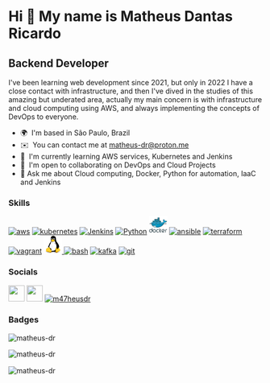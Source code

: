 Hi 👋 My name is Matheus Dantas Ricardo
=======================================

Backend Developer
-------------------------

I've been learning web development since 2021, but only in 2022 I have a close contact with infrastructure, and then I've dived in the studies of this amazing but underated area, actually my main concern is with infrastructure and cloud computing using AWS, and always implementing the concepts of DevOps to everyone.

* 🌍  I'm based in São Paulo, Brazil
* ✉️  You can contact me at [matheus-dr@proton.me](mailto:matheus-dr@proton.me)
* 🧠  I'm currently learning AWS services, Kubernetes and Jenkins
* 🤝  I'm open to collaborating on DevOps and Cloud Projects
* 💬  Ask me about Cloud computing, Docker, Python for automation, IaaC and Jenkins

### Skills

<p align="left">
<a href="https://aws.amazon.com" target="_blank" rel="noreferrer"><img src="https://seeklogo.com/images/A/amazon-web-services-aws-logo-6C2E3DCD3E-seeklogo.com.png" width="36" height="36" alt="aws" /></a>
<a href="https://kubernetes.io" target="_blank" rel="noreferrer"><img src="https://seeklogo.com/images/K/kubernetes-logo-3A67038EAB-seeklogo.com.png" width="36" height="36" alt="kubernetes" /></a>
<a href="https://www.jenkins.io/" target="_blank" rel="noreferrer"><img src="https://seeklogo.com/images/J/jenkins-logo-07C99BD83D-seeklogo.com.png" width="36" height="36" alt="Jenkins" /></a>
<a href="https://www.python.org/" target="_blank" rel="noreferrer"><img src="https://raw.githubusercontent.com/danielcranney/readme-generator/main/public/icons/skills/python-colored.svg" width="36" height="36" alt="Python" /></a>
<a href="https://www.docker.com/" target="_blank" rel="noreferrer"><img src="https://raw.githubusercontent.com/devicons/devicon/master/icons/docker/docker-original-wordmark.svg" width="36" height="36" alt="docker" /></a>
<a href="https://www.ansible.com" target="_blank" rel="noreferrer"><img src="https://seeklogo.com/images/A/ansible-logo-D062994CEE-seeklogo.com.png" width="36" height="36" alt="ansible" /></a>
<a href="https://www.terraform.io/" target="_blank" rel="noreferrer"><img src="https://seeklogo.com/images/T/terraform-logo-99AE26A4C1-seeklogo.com.png" width="36" height="36" alt="terraform" /></a>
<a href="https://www.vagrantup.com" target="_blank" rel="noreferrer"><img src="https://seeklogo.com/images/V/vagrant-logo-F3CF66CBDD-seeklogo.com.png" width="36" height="36" alt="vagrant" /></a>
<a href="https://www.linux.org/" target="_blank" rel="noreferrer"><img src="https://raw.githubusercontent.com/devicons/devicon/master/icons/linux/linux-original.svg" width="36" height="36" alt="linux" /> </a>
<a href="https://www.gnu.org/software/bash/" target="_blank" rel="noreferrer"><img src="https://www.vectorlogo.zone/logos/gnu_bash/gnu_bash-icon.svg" width="36" height="36" alt="bash" /></a>
<a href="https://kafka.apache.org/" target="_blank" rel="noreferrer"><img src="https://www.vectorlogo.zone/logos/apache_kafka/apache_kafka-icon.svg" width="36" height="36" alt="kafka" /></a>
<a href="https://git-scm.com/" target="_blank" rel="noreferrer"><img src="https://www.vectorlogo.zone/logos/git-scm/git-scm-icon.svg" width="36" height="36" alt="git" /></a>
</p>

### Socials

<p align="left">
<a href="https://www.github.com/matheus-dr" target="_blank" rel="noreferrer"><img src="https://raw.githubusercontent.com/danielcranney/readme-generator/main/public/icons/socials/github.svg" width="32" height="32" /></a>
<a href="https://www.linkedin.com/in/matheus-dr" target="_blank" rel="noreferrer"><img src="https://raw.githubusercontent.com/danielcranney/readme-generator/main/public/icons/socials/linkedin.svg" width="32" height="32" /></a>
<a href="https://www.hackerrank.com/m47heusdr" target="_blank" rel="noreferrer"><img src="https://raw.githubusercontent.com/rahuldkjain/github-profile-readme-generator/master/src/images/icons/Social/hackerrank.svg" alt="m47heusdr" height="32" width="32" /></a>
</p>

### Badges

<p><img align="center" src="https://github-readme-stats.vercel.app/api/top-langs?username=matheus-dr&show_icons=true&locale=en&layout=compact" alt="matheus-dr" /></p>

<p><img align="center" src="https://github-readme-stats.vercel.app/api?username=matheus-dr&show_icons=true&locale=en" alt="matheus-dr" /></p>

<p><img align="center" src="https://github-readme-streak-stats.herokuapp.com/?user=matheus-dr&" alt="matheus-dr" /></p>
